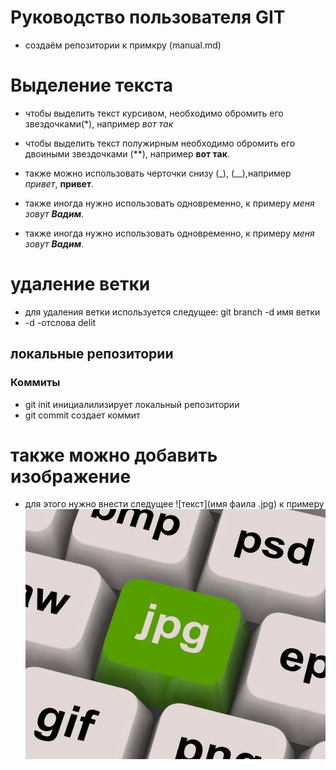 ﻿# Руководство пользователя GIT

* создаём репозитории к примкру (manual.md)
# Выделение текста
* чтобы выделить текст курсивом, необходимо обромить его звездочками(*), например *вот так*
* чтобы выделить текст полужирным необходимо обромить его двоиными звездочками (**), например **вот так**.

* также можно использовать черточки снизу (_), (__),например  _привет_, __привет__.
* также иногда нужно использовать одновременно, к примеру _меня зовут **Вадим**_.
* также иногда нужно использовать одновременно, к примеру _меня зовут **Вадим**_.
# удаление ветки
* для удаления ветки используется следущее: git branch -d имя ветки
* -d -отслова delit 
## локальные репозитории
### Коммиты
* git init инициалилизирует локальный репозитории
* git commit создает коммит
# также можно добавить изображение
* для этого нужно внести следущее ![текст](имя фаила .jpg) к примеру ![hi](123.jpg)